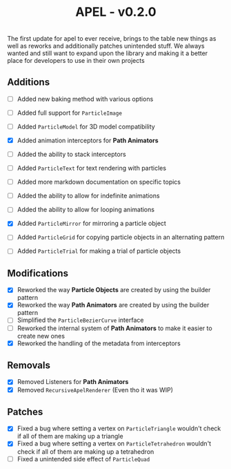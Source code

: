 <h1 style="text-align: center;"> APEL - v0.2.0</h1><br>
The first update for apel to ever receive, brings to the table new things as well as reworks and additionally patches
unintended stuff. We always wanted and still want to expand upon the library and making it a better place for developers
to use in their own projects

## Additions
- [ ] Added new baking method with various options
- [ ] Added full support for ``ParticleImage``
- [ ] Added ``ParticleModel`` for 3D model compatibility
- [x] Added animation interceptors for **Path Animators**
- [ ] Added the ability to stack interceptors
- [ ] Added ``ParticleText`` for text rendering with particles
- [ ] Added more markdown documentation on specific topics
- [ ] Added the ability to allow for indefinite animations
- [ ] Added the ability to allow for looping animations
- [x] Added ``ParticleMirror`` for mirroring a particle object
- [ ] Added ``ParticleGrid`` for copying particle objects in an alternating pattern
- [ ] Added ``ParticleTrial`` for making a trial of particle objects



## Modifications
- [x] Reworked the way **Particle Objects** are created by using the builder pattern
- [x] Reworked the way **Path Animators** are created by using the builder pattern
- [ ] Simplified the ``ParticleBezierCurve`` interface
- [ ] Reworked the internal system of **Path Animators** to make it easier to create new ones
- [x] Reworked the handling of the metadata from interceptors

## Removals
- [x] Removed Listeners for **Path Animators**
- [x] Removed `RecursiveApelRenderer` (Even tho it was WIP)

## Patches
- [x] Fixed a bug where setting a vertex on ``ParticleTriangle`` wouldn't check if all of them are making up a triangle
- [x] Fixed a bug where setting a vertex on ``ParticleTetrahedron`` wouldn't check if all of them are making up a tetrahedron
- [ ] Fixed a unintended side effect of ``ParticleQuad`` 